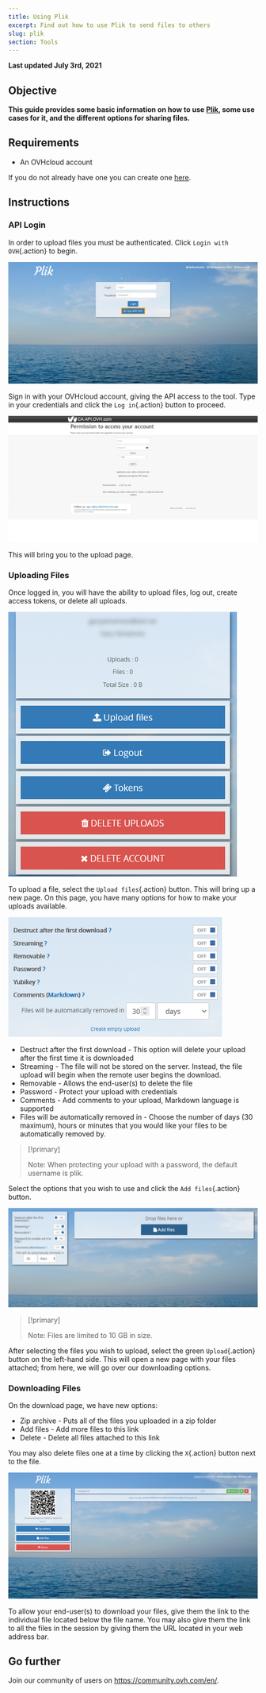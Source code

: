 ```yaml
---
title: Using Plik
excerpt: Find out how to use Plik to send files to others
slug: plik
section: Tools
---
```


**Last updated July 3rd, 2021**

## Objective

**This guide provides some basic information on how to use [Plik](https://ca.plik.ovh/#/), some use cases for it, and the different options for sharing files.**

## Requirements

- An OVHcloud account

If you do not already have one you can create one [here](https://ca.ovh.com/auth/?action=gotomanager&from=https://www.ovh.com/sg/&ovhSubsidiary=sg).

## Instructions

### API Login

In order to upload files you must be authenticated. Click `Login with OVH`{.action} to begin.

![login](images/plik-login.png)

Sign in with your OVHcloud account, giving the API access to the tool. Type in your credentials and click the `Log in`{.action} button to proceed.

![API](images/api-login.png)

This will bring you to the upload page.

### Uploading Files

Once logged in, you will have the ability to upload files, log out, create access tokens, or delete all uploads.

![upload](images/plik-upload.png)

To upload a file, select the `Upload files`{.action} button. This will bring up a new page. On this page, you have many options for how to make your uploads available.

![upload options](images/plik-upload-options.png)

- Destruct after the first download - This option will delete your upload after the first time it is downloaded
- Streaming - The file will not be stored on the server. Instead, the file upload will begin when the remote user begins the download.
- Removable - Allows the end-user(s) to delete the file
- Password - Protect your upload with credentials
- Comments - Add comments to your upload, Markdown language is supported
- Files will be automatically removed in - Choose the number of days (30 maximum), hours or minutes that you would like your files to be automatically removed by.

> [!primary]
>
> Note: When protecting your upload with a password, the default username is plik.
>

Select the options that you wish to use and click the `Add files`{.action} button.

![add files](images/plik-add-files.png)

> [!primary]
>
> Note: Files are limited to 10 GB in size.
>

After selecting the files you wish to upload, select the green `Upload`{.action} button on the left-hand side. This will open a new page with your files attached; from here, we will go over our downloading options.

### Downloading Files

On the download page, we have new options:

- Zip archive - Puts all of the files you uploaded in a zip folder
- Add files - Add more files to this link
- Delete - Delete all files attached to this link

You may also delete files one at a time by clicking the `X`{.action} button next to the file.

![download file](images/plik-download.png)

To allow your end-user(s) to download your files, give them the link to the individual file located below the file name. You may also give them the link to all the files in the session by giving them the URL located in your web address bar.

## Go further

Join our community of users on <https://community.ovh.com/en/>.
